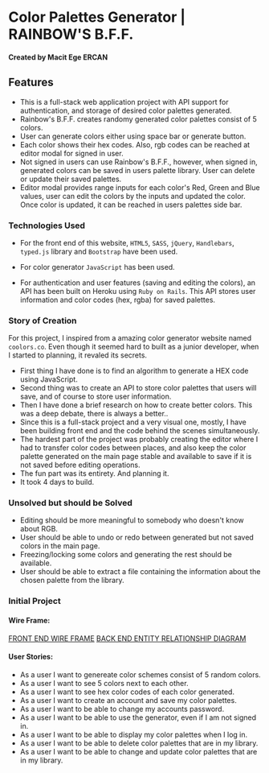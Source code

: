 # Color Palettes Generator | RAINBOW'S B.F.F.
#### Created by Macit Ege ERCAN

## Features
- This is a full-stack web application project with API support for authentication,
and storage of desired color palettes generated.
- Rainbow's B.F.F. creates randomy generated color palettes consist of 5 colors.
- User can generate colors either using space bar or generate button.
- Each color shows their hex codes. Also, rgb codes can be reached at editor modal
for signed in user.
- Not signed in users can use Rainbow's B.F.F., however, when signed in, generated
colors can be saved in users palette library. User can delete or update their saved
palettes.
- Editor modal provides range inputs for each color's Red, Green and Blue values,
user can edit the colors by the inputs and updated the color. Once color is updated,
it can be reached in users palettes side bar.

### Technologies Used
- For the front end of this website, `HTML5`, `SASS`, `jQuery`, `Handlebars`,
`typed.js` library and `Bootstrap` have been used.
- For color generator `JavaScript` has been used.

- For authentication and user features (saving and editing the colors), an API
has been built on Heroku using `Ruby on Rails`. This API stores user information
and color codes (hex, rgba) for saved palettes.

### Story of Creation
For this project, I inspired from a amazing color generator website named `coolors.co`.
Even though it seemed hard to built as a junior developer, when I started to planning,
it revaled its secrets.
- First thing I have done is to find an algorithm to generate a HEX code using
JavaScript.
- Second thing was to create an API to store color palettes that users will save,
and of course to store user information.
- Then I have done a brief research on how to create better colors. This was a
deep debate, there is always a better..
- Since this is a full-stack project and a very visual one, mostly, I have been
building front end and the code behind the scenes simultaneously.
- The hardest part of the project was probably creating the editor where I had to
transfer color codes between places, and also keep the color palette generated on
the main page stable and available to save if it is not saved before editing
operations.
- The fun part was its entirety. And planning it.
- It took 4 days to build.



### Unsolved but should be Solved
- Editing should be more meaningful to somebody who doesn't know about RGB.
- User should be able to undo or redo between generated but not saved colors in
the main page.
- Freezing/locking some colors and generating the rest should be available.
- User should be able to extract a file containing the information about the
chosen palette from the library.

### Initial Project
#### Wire Frame:
[FRONT END WIRE FRAME](https://i.imgur.com/XE8QGBP.jpg)
[BACK END ENTITY RELATIONSHIP DIAGRAM](https://i.imgur.com/EKMieWw.jpg)
#### User Stories:
- As a user I want to genereate color schemes consist of 5 random colors.
- As a user I want to see 5 colors next to each other.
- As a user I want to see hex color codes of each color generated.
- As a user I want to create an account and save my color palettes.
- As a user I want to be able to change my accounts password.
- As a user I want to be able to use the generator, even if I am not signed in.
- As a user I want to be able to display my color palettes when I log in.
- As a user I want to be able to delete color palettes that are in my library.
- As a user I want to be able to change and update color palettes that are in my
library.
